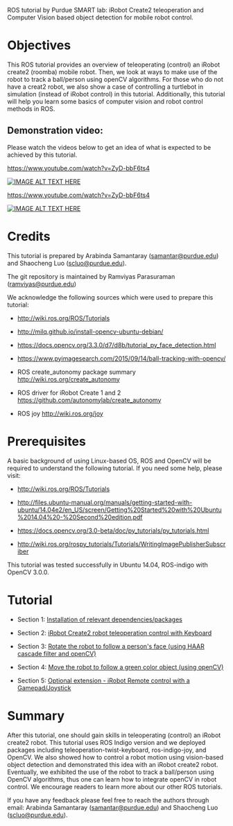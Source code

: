 ROS tutorial by Purdue SMART lab: iRobot Create2 teleoperation and Computer Vision based object detection for mobile robot control.

# Objectives
This ROS tutorial provides an overview of teleoperating (control) an iRobot create2 (roomba) mobile robot. Then, we look at ways to make use of the robot to track a ball/person using openCV algorithms. For those who do not have a creat2 robot, we also show a case of controlling a turtlebot in simulation (instead of iRobot control) in this tutorial. 
Additionally, this tutorial will help you learn some basics of computer vision and robot control methods in ROS.

## Demonstration video:
Please watch the videos below to get an idea of what is expected to be achieved by this tutorial.

<https://www.youtube.com/watch?v=ZyD-bbF6ts4>

[![IMAGE ALT TEXT HERE](https://img.youtube.com/vi/ZyD-bbF6ts4/0.jpg)](https://www.youtube.com/watch?v=ZyD-bbF6ts4)

<https://www.youtube.com/watch?v=ZyD-bbF6ts4>

[![IMAGE ALT TEXT HERE](https://img.youtube.com/vi/-P3i7L_g1OM/0.jpg)](https://www.youtube.com/watch?v=-P3i7L_g1OM)



# Credits
This tutorial is prepared by Arabinda Samantaray (samantar@purdue.edu) and Shaocheng Luo (scluo@purdue.edu).

The git repository is maintained by Ramviyas Parasuraman (ramviyas@purdue.edu)

We acknowledge the following sources which were used to prepare this tutorial:

- http://wiki.ros.org/ROS/Tutorials

- http://milq.github.io/install-opencv-ubuntu-debian/

- https://docs.opencv.org/3.3.0/d7/d8b/tutorial_py_face_detection.html

- https://www.pyimagesearch.com/2015/09/14/ball-tracking-with-opencv/

- ROS create_autonomy package summary <http://wiki.ros.org/create_autonomy>    

- ROS driver for iRobot Create 1 and 2 <https://github.com/autonomylab/create_autonomy>    

- ROS joy <http://wiki.ros.org/joy>

# Prerequisites
A basic background of using Linux-based OS, ROS and OpenCV will be required to understand the following tutorial. If you need some help, please visit:

- http://wiki.ros.org/ROS/Tutorials

- http://files.ubuntu-manual.org/manuals/getting-started-with-ubuntu/14.04e2/en_US/screen/Getting%20Started%20with%20Ubuntu%2014.04%20-%20Second%20edition.pdf

- https://docs.opencv.org/3.0-beta/doc/py_tutorials/py_tutorials.html

- http://wiki.ros.org/rospy_tutorials/Tutorials/WritingImagePublisherSubscriber

This tutorial was tested successfully in Ubuntu 14.04, ROS-indigo with OpenCV 3.0.0.

# Tutorial

* Section 1: [Installation of relevant dependencies/packages](https://github.com/SMARTlab-Purdue/ros-tutorial-robot-control-vision/wiki/Installation)

* Section 2: [iRobot Create2 robot teleoperation control with Keyboard](https://github.com/SMARTlab-Purdue/ros-tutorial-robot-control-vision/wiki/iRobot-control-with-a-keyboard)

* Section 3: [Rotate the robot to follow a person's face (using HAAR cascade filter and openCV)](https://github.com/SMARTlab-Purdue/ros-tutorial-robot-control-vision/wiki/Robot-control-with-face-tracking)

* Section 4: [Move the robot to follow a green color object (using openCV)](https://github.com/SMARTlab-Purdue/ros-tutorial-robot-control-vision/wiki/Robot-control-with-colored-object-detection)

* Section 5: [Optional extension - iRobot Remote control with a Gamepad/Joystick](https://github.com/SMARTlab-Purdue/ros-tutorial-robot-control-vision/wiki/Robot-control-with-Joystick)


# Summary  

After this tutorial, one should gain skills in teleoperating (control) an iRobot create2 robot. This tutorial uses ROS Indigo version and we deployed packages including teleoperation-twist-keyboard, ros-indigo-joy, and OpenCV. 
We also showed how to control a robot motion using vision-based object detection and demonstrated this idea with an iRobot create2 robot. Eventually, we exhibited the use of the robot to track a ball/person using OpenCV algorithms, thus one can learn how to integrate openCV in robot control. We encourage readers to learn more about our other ROS tutorials. 

If you have any feedback please feel free to reach the authors through email: Arabinda Samantaray (samantar@purdue.edu) and Shaocheng Luo (scluo@purdue.edu).
